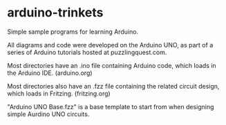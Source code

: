 # arduino-trinkets
Simple sample programs for learning Arduino.

All diagrams and code were developed on the Arduino UNO, as part
of a series of Arduino tutorials hosted at puzzlingquest.com.

Most directories have an .ino file containing Arduino code, 
which loads in the Arduino IDE. (arduino.org)

Most directories also have an .fzz file containing the related 
circuit design, which loads in Fritzing. (fritzing.org)

"Arduino UNO Base.fzz" is a base template to start from when
designing simple Aurdino UNO circuits.